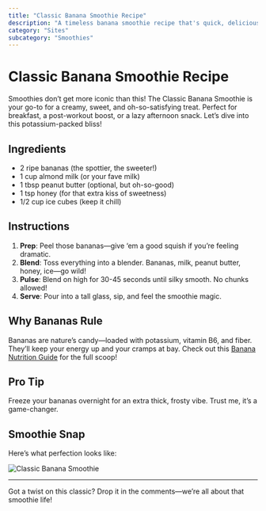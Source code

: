 ```yaml
---
title: "Classic Banana Smoothie Recipe"
description: "A timeless banana smoothie recipe that's quick, delicious, and packed with nutrients."
category: "Sites"
subcategory: "Smoothies"
---
```


# Classic Banana Smoothie Recipe

Smoothies don’t get more iconic than this! The Classic Banana Smoothie is your go-to for a creamy, sweet, and oh-so-satisfying treat. Perfect for breakfast, a post-workout boost, or a lazy afternoon snack. Let’s dive into this potassium-packed bliss!

## Ingredients

- 2 ripe bananas (the spottier, the sweeter!)
- 1 cup almond milk (or your fave milk)
- 1 tbsp peanut butter (optional, but oh-so-good)
- 1 tsp honey (for that extra kiss of sweetness)
- 1/2 cup ice cubes (keep it chill)

## Instructions

1. **Prep**: Peel those bananas—give ‘em a good squish if you’re feeling dramatic.
2. **Blend**: Toss everything into a blender. Bananas, milk, peanut butter, honey, ice—go wild!
3. **Pulse**: Blend on high for 30-45 seconds until silky smooth. No chunks allowed!
4. **Serve**: Pour into a tall glass, sip, and feel the smoothie magic.

## Why Bananas Rule

Bananas are nature’s candy—loaded with potassium, vitamin B6, and fiber. They’ll keep your energy up and your cramps at bay. Check out this [Banana Nutrition Guide](https://www.healthline.com/nutrition/foods/bananas) for the full scoop!

## Pro Tip

Freeze your bananas overnight for an extra thick, frosty vibe. Trust me, it’s a game-changer.

## Smoothie Snap

Here’s what perfection looks like:

![Classic Banana Smoothie](https://images.unsplash.com/photo-1528825871115-3581a5387919?ixlib=rb-4.0.3&auto=format&fit=crop&w=800&q=80)

---

Got a twist on this classic? Drop it in the comments—we’re all about that smoothie life!